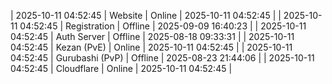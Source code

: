 | 2025-10-11 04:52:45 | Website | Online | 2025-10-11 04:52:45 |
| 2025-10-11 04:52:45 | Registration | Offline | 2025-09-09 16:40:23 |
| 2025-10-11 04:52:45 | Auth Server | Offline | 2025-08-18 09:33:31 |
| 2025-10-11 04:52:45 | Kezan (PvE) | Online | 2025-10-11 04:52:45 |
| 2025-10-11 04:52:45 | Gurubashi (PvP) | Offline | 2025-08-23 21:44:06 |
| 2025-10-11 04:52:45 | Cloudflare | Online | 2025-10-11 04:52:45 |
